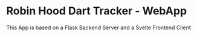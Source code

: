 # Robin Hood Dart Tracker - WebApp

This App is based on a Flask Backend Server and a Svelte Frontend Client
